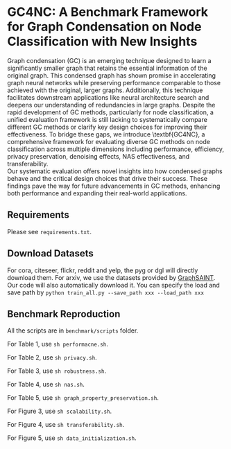 [//]: # (# Preparation)

# GC4NC: A Benchmark Framework for Graph Condensation on Node Classification with New Insights

Graph condensation (GC) is an emerging technique designed to learn a significantly smaller graph that retains the essential information of the original graph. This condensed graph has shown promise in accelerating graph neural networks while preserving performance comparable to those achieved with the original, larger graphs. 
Additionally, this technique facilitates downstream applications like neural architecture search and deepens our understanding of redundancies in large graphs. 
Despite the rapid development of GC methods, particularly for node classification, a unified evaluation framework is still lacking to systematically compare different GC methods or clarify key design choices for improving their effectiveness. 
To bridge these gaps, we introduce \textbf{GC4NC}, a comprehensive framework for evaluating diverse GC methods on node classification across multiple dimensions including performance, efficiency,  privacy preservation, 
denoising effects, NAS effectiveness, and transferability.  
Our systematic evaluation offers novel insights into how condensed graphs behave and the critical design choices that drive their success. These findings pave the way for future advancements in GC methods, enhancing both performance and expanding their real-world applications.


## Requirements

Please see `requirements.txt`.

## Download Datasets

For cora, citeseer, flickr, reddit and yelp, the pyg or dgl will directly download them.
For arxiv, we use the datasets provided by [GraphSAINT](https://github.com/GraphSAINT/GraphSAINT). Our code will also automatically download it.
You can specify the load and save path by `python train_all.py --save_path xxx --load_path xxx`


[//]: # (# Abstract)

[//]: # ()

[//]: # (Graph reduction for all graph algorithms especially for graph neural networks &#40;GNNs&#41;.)

[//]: # (This package aims to reduce the large, original graph into a small, synthetic and highly-informative graph.)

[//]: # ()

[//]: # (# Features)

[//]: # (* Covering 3 mainstream reduction strategies: Sparsificaiton, Coarsening and Condensation)

[//]: # (* Unified test tools for easily producing benchmarks)

## Benchmark Reproduction

All the scripts are in `benchmark/scripts` folder.

For Table 1, use `sh performacne.sh`.

For Table 2, use `sh privacy.sh`.

For Table 3, use `sh robustness.sh`.

For Table 4, use `sh nas.sh`.

For Table 5, use `sh graph_property_preservation.sh`.

For Figure 3, use `sh scalability.sh`.

For Figure 4, use `sh transferability.sh`.

For Figure 5, use `sh data_initialization.sh`.




